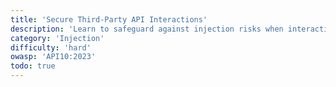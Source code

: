 ```yaml
---
title: 'Secure Third-Party API Interactions'
description: 'Learn to safeguard against injection risks when interacting with APIs that return user-provided data.'
category: 'Injection'
difficulty: 'hard'
owasp: 'API10:2023'
todo: true
---
```

